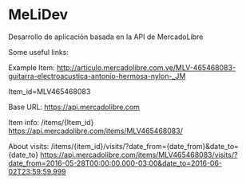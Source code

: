 # MeLiDev
Desarrollo de aplicación basada en la API de MercadoLibre

Some useful links:

Example Item:
http://articulo.mercadolibre.com.ve/MLV-465468083-guitarra-electroacustica-antonio-hermosa-nylon-_JM

Item_id=MLV465468083


Base URL:
https://api.mercadolibre.com


Item info:
/items/{Item_id}
https://api.mercadolibre.com/items/MLV465468083/


About visits:
/items/{item_id}/visits/?date_from={date_from}&date_to={date_to}
https://api.mercadolibre.com/items/MLV465468083/visits/?date_from=2016-05-28T00:00:00.000-03:00&date_to=2016-06-02T23:59:59.999

